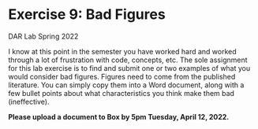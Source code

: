 Exercise 9: Bad Figures
================
DAR Lab
Spring 2022

I know at this point in the semester you have worked hard and worked
through a lot of frustration with code, concepts, etc. The sole
assignment for this lab exercise is to find and submit one or two
examples of what you would consider bad figures. Figures need to come
from the published literature. You can simply copy them into a Word
document, along with a few bullet points about what characteristics you
think make them bad (ineffective).

**Please upload a document to Box by 5pm Tuesday, April 12, 2022.**
